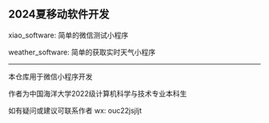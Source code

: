 ## 2024夏移动软件开发

xiao_software: 简单的微信测试小程序

weather_software: 简单的获取实时天气小程序

---

本仓库用于微信小程序开发

作者为中国海洋大学2022级计算机科学与技术专业本科生

如有疑问或建议可联系作者 wx: ouc22jsjljt
